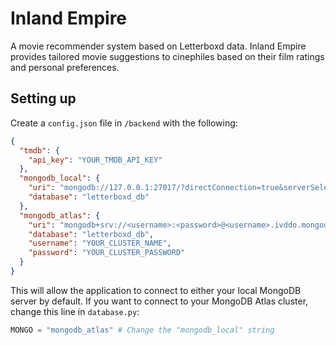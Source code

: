 # Inland Empire

A movie recommender system based on Letterboxd data. Inland Empire provides tailored movie suggestions to cinephiles based on their film ratings and personal preferences.

## Setting up

Create a `config.json` file in `/backend` with the following:

```json
{
  "tmdb": {
    "api_key": "YOUR_TMDB_API_KEY"
  },
  "mongodb_local": {
    "uri": "mongodb://127.0.0.1:27017/?directConnection=true&serverSelectionTimeoutMS=2000&appName=mongosh+2.0.2",
    "database": "letterboxd_db"
  },
  "mongodb_atlas": {
    "uri": "mongodb+srv://<username>:<password>@<username>.ivddo.mongodb.net/?retryWrites=true&w=majority",
    "database": "letterboxd_db",
    "username": "YOUR_CLUSTER_NAME",
    "password": "YOUR_CLUSTER_PASSWORD"
  }
}
```

This will allow the application to connect to either your local MongoDB server by default. If you want to connect to your MongoDB Atlas cluster, change this line in `database.py`:

```py
MONGO = "mongodb_atlas" # Change the "mongodb_local" string
```
